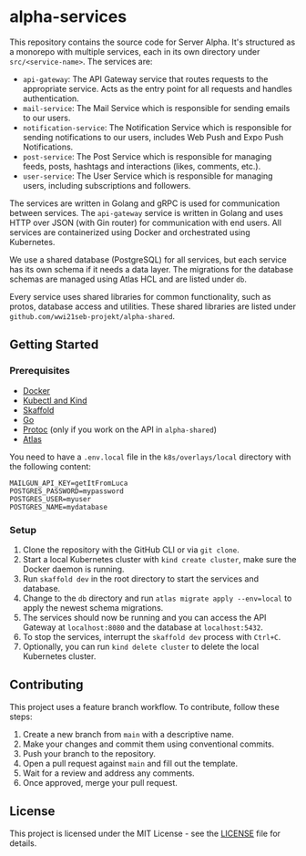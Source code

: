 # alpha-services

This repository contains the source code for Server Alpha. It's structured as a monorepo with multiple services, each in its own directory under `src/<service-name>`. The services are:

- `api-gateway`: The API Gateway service that routes requests to the appropriate service. Acts as the entry point for all requests and handles authentication.
- `mail-service`: The Mail Service which is responsible for sending emails to our users.
- `notification-service`: The Notification Service which is responsible for sending notifications to our users, includes Web Push and Expo Push Notifications.
- `post-service`: The Post Service which is responsible for managing feeds, posts, hashtags and interactions (likes, comments, etc.).
- `user-service`: The User Service which is responsible for managing users, including subscriptions and followers.

The services are written in Golang and gRPC is used for communication between services. The `api-gateway` service is written in Golang and uses HTTP over JSON (with Gin router) for communication with end users. All services are containerized using Docker and orchestrated using Kubernetes.

We use a shared database (PostgreSQL) for all services, but each service has its own schema if it needs a data layer. The migrations for the database schemas are managed using Atlas HCL and are listed under `db`.

Every service uses shared libraries for common functionality, such as protos, database access and utilities. These shared libraries are listed under `github.com/wwi21seb-projekt/alpha-shared`.

## Getting Started

### Prerequisites

- [Docker](https://docs.docker.com/get-docker/)
- [Kubectl and Kind](https://kubernetes.io/docs/tasks/tools/)
- [Skaffold](https://skaffold.dev/docs/install/)
- [Go](https://golang.org/doc/install)
- [Protoc](https://grpc.io/docs/protoc-installation/) (only if you work on the API in `alpha-shared`)
- [Atlas](https://atlasgo.io/getting-started)

You need to have a `.env.local` file in the `k8s/overlays/local` directory with the following content:

```env
MAILGUN_API_KEY=getItFromLuca
POSTGRES_PASSWORD=mypassword
POSTGRES_USER=myuser
POSTGRES_NAME=mydatabase
```

### Setup

1. Clone the repository with the GitHub CLI or via `git clone`.
2. Start a local Kubernetes cluster with `kind create cluster`, make sure the Docker daemon is running.
3. Run `skaffold dev` in the root directory to start the services and database.
4. Change to the `db` directory and run `atlas migrate apply --env=local` to apply the newest schema migrations.
5. The services should now be running and you can access the API Gateway at `localhost:8080` and the database at `localhost:5432`.
6. To stop the services, interrupt the `skaffold dev` process with `Ctrl+C`.
7. Optionally, you can run `kind delete cluster` to delete the local Kubernetes cluster.

## Contributing

This project uses a feature branch workflow. To contribute, follow these steps:

1. Create a new branch from `main` with a descriptive name.
2. Make your changes and commit them using conventional commits.
3. Push your branch to the repository.
4. Open a pull request against `main` and fill out the template.
5. Wait for a review and address any comments.
6. Once approved, merge your pull request.

## License

This project is licensed under the MIT License - see the [LICENSE](LICENSE) file for details.
